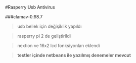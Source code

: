 #Rasperry Usb Antivirus

###clamav-0.98.7 

> usb bellek için değişiklik yapıldı

> rasperry pi 2 de geliştirildi

> nextion ve 16x2 lcd fonksiyonları eklendi

> **testler içinde netbeans ile yazılmış denemeler mevcut**




